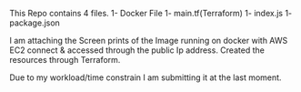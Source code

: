 This Repo contains 4 files.
1- Docker File
1- main.tf(Terraform)
1- index.js
1- package.json

I am attaching the Screen prints of the Image running on docker with AWS EC2 connect & accessed through the public Ip address.
Created the resources through Terraform.

Due to my workload/time constrain I am submitting it at the last moment.

